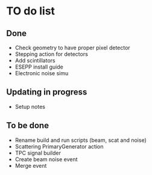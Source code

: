 # TO do list

## Done
  * Check geometry to have proper pixel detector
  * Stepping action for detectors
  * Add scintillators
  * ESEPP install guide
  * Electronic noise simu

## Updating in progress
  * Setup notes

## To be done
  * Rename build and run scripts (beam, scat and noise)
  * Scattering PrimaryGenerator action
  * TPC signal builder
  * Create beam noise event
  * Merge event

